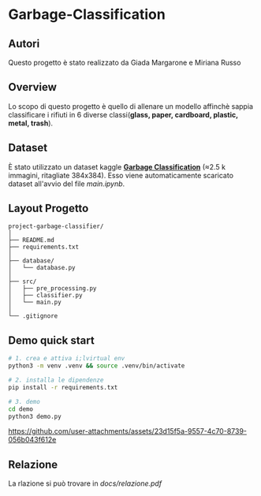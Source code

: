 # Garbage-Classification

## Autori
Questo progetto è stato realizzato da Giada Margarone e Miriana Russo

## Overview

Lo scopo di questo progetto è quello di allenare un modello affinchè sappia classificare i rifiuti in 6 diverse classi(**glass, paper, cardboard, plastic, metal, trash**). 

## Dataset

È stato utilizzato un dataset kaggle [**Garbage Classification**](https://www.kaggle.com/datasets/asdasdasasdas/garbage-classification/data) (≈2.5 k immagini, ritagliate 384x384). 
Esso viene automaticamente scaricato dataset all'avvio del file *main.ipynb*.

## Layout Progetto

```
project-garbage-classifier/
│
├── README.md          
├── requirements.txt   
│
├── database/
│   └── database.py    
│
├── src/
│   ├── pre_processing.py 
│   ├── classifier.py      
│   └── main.py           
│
└── .gitignore
```

## Demo quick start

```bash
# 1. crea e attiva i;lvirtual env
python3 -m venv .venv && source .venv/bin/activate
```
```bash
# 2. installa le dipendenze
pip install -r requirements.txt
```
```bash
# 3. demo
cd demo
python3 demo.py
```

https://github.com/user-attachments/assets/23d15f5a-9557-4c70-8739-056b043f612e





## Relazione

La rlazione si può trovare in *docs/relazione.pdf*
